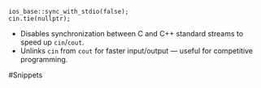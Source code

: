 ```
ios_base::sync_with_stdio(false);
cin.tie(nullptr);
```
- Disables synchronization between C and C++ standard streams to speed up `cin`/`cout`.
- Unlinks `cin` from `cout` for faster input/output — useful for competitive programming.

#Snippets